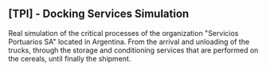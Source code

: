 ## [TPI] - Docking Services Simulation
Real simulation of the critical processes of the organization "Servicios Portuarios SA" located in Argentina. From the arrival and unloading of the trucks, through the storage and conditioning services that are performed on the cereals, until finally the shipment.
